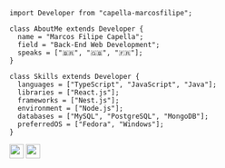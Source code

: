 ```
import Developer from "capella-marcosfilipe";

class AboutMe extends Developer {
  name = "Marcos Filipe Capella";
  field = "Back-End Web Development";
  speaks = ["🇧🇷", "🇬🇧", "🇫🇷"];
}

class Skills extends Developer {
  languages = ["TypeScript", "JavaScript", "Java"];
  libraries = ["React.js"];
  frameworks = ["Nest.js"];
  environment = ["Node.js"];
  databases = ["MySQL", "PostgreSQL", "MongoDB"];
  preferredOS = ["Fedora", "Windows"];
}
```
<div>
<a href="https://www.linkedin.com/in/capella-marcosfilipe" target="_blank"><img height="25" src="https://img.shields.io/badge/LinkedIn-0077B5?style=for-the-badge&logo=linkedin&logoColor=white" target="_blank"></a>
<a href="https://leetcode.com/capella-marcosfilipe/"><img height="25" src="https://img.shields.io/badge/-LeetCode-FFA116?style=for-the-badge&logo=LeetCode&logoColor=black"></a>
</div>
